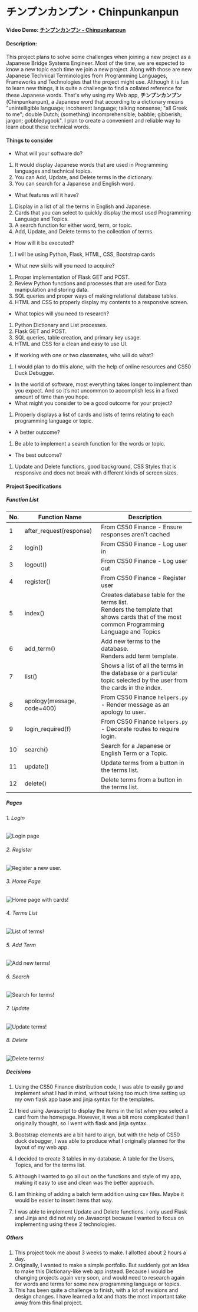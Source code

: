 # チンプンカンプン・Chinpunkanpun
#### Video Demo:  [チンプンカンプン - Chinpunkanpun](https://www.youtube.com/watch?v=NFQ1blxKiEc)
#### Description:
This project plans to solve some challenges when joining a new project as a Japanese Bridge Systems Engineer.
Most of the time, we are expected to know a new topic each time we join a new project.
Along with those are new Japanese Technical Terminologies from Programming Languages, Frameworks and Technologies that the project might use.
Although it is fun to learn new things, it is quite a challenge to find a collated reference for these Japanese words.
That's why using my Web app, **チンプンカンプン**(Chinpunkanpun), a Japanese word that according to a dictionary means "unintelligible language; incoherent language; talking nonsense; "all Greek to me"; double Dutch; (something) incomprehensible; babble; gibberish; jargon; gobbledygook".
I plan to create a convenient and reliable way to learn about these technical words.


#### Things to consider

- What will your software do?<br>
1. It would display Japanese words that are used in Programming languages and technical topics.
2. You can Add, Update, and Delete terms in the dictionary.
3. You can search for a Japanese and English word.


- What features will it have?<br>
1. Display in a list of all the terms in English and Japanese.
2. Cards that you can select to quickly display the most used Programming Language and Topics.
3. A search function for either word, term, or topic.
4. Add, Update, and Delete terms to the collection of terms.

- How will it be executed?<br>
1. I will be using Python, Flask, HTML, CSS, Bootstrap cards

- What new skills will you need to acquire?<br>
1. Proper implementation of Flask GET and POST.
2. Review Python functions and processes that are used for Data manipulation and storing data.
3. SQL queries and proper ways of making relational database tables.
4. HTML and CSS to properly display my contents to a responsive screen.

- What topics will you need to research?<br>
1. Python Dictionary and List processes.
2. Flask GET and POST.
3. SQL queries, table creation, and primary key usage.
4. HTML and CSS for a clean and easy to use UI.

- If working with one or two classmates, who will do what?<br>
1. I would plan to do this alone, with the help of online resources and CS50 Duck Debugger.

- In the world of software, most everything takes longer to implement than you expect. And so it’s not uncommon to accomplish less in a fixed amount of time than you hope.<br>
- What might you consider to be a good outcome for your project?<br>
1. Properly displays a list of cards and lists of terms relating to each programming language or topic.

- A better outcome?<br>
1. Be able to implement a search function for the words or topic.

- The best outcome?<br>
1. Update and Delete functions, good background, CSS Styles that is responsive and does not break with different kinds of screen sizes.

#### Project Specifications
##### Function List
|No.|Function Name|Description|
|---|-------------|-----------|
|1  |after_request(response)|From CS50 Finance - Ensure responses aren't cached|
|2  |login()    |From CS50 Finance - Log user in|
|3  |logout()    |From CS50 Finance - Log user out|
|4  |register()   |From CS50 Finance - Register user|
|5  |index()    |Creates database table for the terms list. <br>Renders the template that shows cards that of the most common Programming Language and Topics|
|6  |add_term()    |Add new terms to the database. <br>Renders add term template.|
|7  |list()    |Shows a list of all the terms in the database or a particular topic selected by the user from the cards in the index.|
|8  |apology(message, code=400)    |From CS50 Finance `helpers.py` - Render message as an apology to user.|
|9  |login_required(f)    |From CS50 Finance `helpers.py` - Decorate routes to require login.|
|10  |search()    |Search for a Japanese or English Term or a Topic.|
|11  |update()    |Update terms from a button in the terms list.|
|12  |delete()    |Delete terms from a button in the terms list.|


##### Pages
###### 1. Login
![Login page](/project/static/pages/login.png "Login page")
###### 2. Register
![Register a new user.](/project/static/pages/register.png "HRegister a new user.")
###### 3. Home Page
![Home page with cards!](/project/static/pages/Home.png "Home page with cards!")
###### 4. Terms List
![List of terms!](/project/static/pages/terms_list.png "List of terms.")
###### 5. Add Term
![Add new terms!](/project/static/pages/add_terms.png "Add new terms!")
###### 6. Search
![Search for terms!](/project/static/pages/search.png "Search for terms!")
###### 7. Update
![Update terms!](/project/static/pages/update.png "Update terms!")
###### 8. Delete
![Delete terms!](/project/static/pages/delete_confirmation.png "Delete terms!")

##### Decisions
1. Using the CS50 Finance distribution code, I was able to easily go and implement what I had in mind, without taking too much time setting up my own flask app base and jinja syntax for the templates.

2. I tried using Javascript to display the items in the list when you select a card from the homepage. However, it was a bit more complicated than I originally thought, so I went with flask and jinja syntax.

3. Bootstrap elements are a bit hard to align, but with the help of CS50 duck debugger, I was able to produce what I originally planned for the layout of my web app.

4. I decided to create 3 tables in my database. A table for the Users, Topics, and for the terms list.

5. Although I wanted to go all out on the functions and style of my app, making it easy to use and clean was the better approach.

6. I am thinking of adding a batch term addition using csv files. Maybe it would be easier to insert items that way.

7. I was able to implement Update and Delete functions. I only used Flask and Jinja and did not rely on Javascript because I wanted to focus on implementing using these 2 technologies.


##### Others
1. This project took me about 3 weeks to make. I allotted about 2 hours a day.
2. Originally, I wanted to make a simple portfolio.
But suddenly got an Idea to make this Dictionary-like web app instead.
Because I would be changing projects again very soon, and would need to research again for words and terms for some new programming language or topics.
3. This has been quite a challenge to finish, with a lot of revisions and design changes. I have learned a lot and thats the most important take away from this final project.